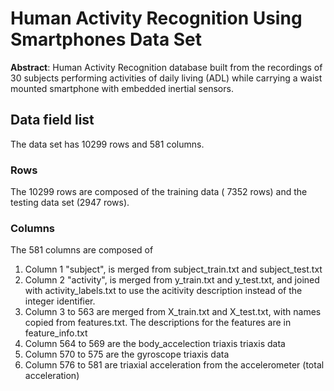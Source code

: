 
# Human Activity Recognition Using Smartphones Data Set
**Abstract**: Human Activity Recognition database built from the recordings of 30 subjects performing activities
of daily living (ADL) while carrying a waist mounted smartphone with embedded inertial sensors.

## Data field list
The data set has 10299 rows and 581 columns. 

### Rows 
The 10299 rows are composed of the training data ( 7352 rows) and the testing data set (2947 rows). 

### Columns
The 581 columns are composed of 
1. Column 1 "subject", is merged from subject_train.txt and subject_test.txt 
2. Column 2 "activity", is merged from y_train.txt and y_test.txt, and joined with activity_labels.txt to use the acitivity description instead of the integer identifier. 
3. Column 3 to 563 are merged from X_train.txt and X_test.txt, with names copied from features.txt. The descriptions for the features are in feature_info.txt 
4. Column 564 to 569 are the body_accelection triaxis triaxis data 
5. Column 570 to 575 are the gyroscope triaxis data
5. Column 576 to 581 are triaxial acceleration from the accelerometer (total acceleration)
 


